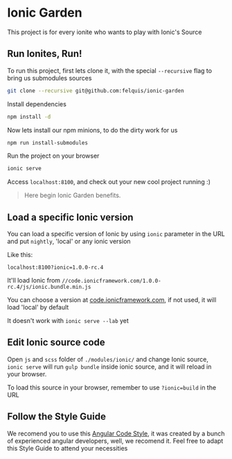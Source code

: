 # Ionic Garden

This project is for every ionite who wants to play with Ionic's Source

## Run Ionites, Run!

To run this project, first lets clone it, with the special `--recursive` flag to bring us submodules sources

```sh
git clone --recursive git@github.com:felquis/ionic-garden
```

Install dependencies

```sh
npm install -d
```

Now lets install our npm minions, to do the dirty work for us

```sh
npm run install-submodules
```

Run the project on your browser
```sh
ionic serve
```

Access `localhost:8100`, and check out your new cool project running :)

> Here begin Ionic Garden benefits.

## Load a specific Ionic version

You can load a specific version of Ionic by using `ionic` parameter
in the URL and put `nightly`, 'local' or any ionic version

Like this:
```
localhost:8100?ionic=1.0.0-rc.4
```

It'll load Ionic from `//code.ionicframework.com/1.0.0-rc.4/js/ionic.bundle.min.js`

You can choose a version at [code.ionicframework.com](http://code.ionicframework.com/), if not used, it will load 'local' by default

It doesn't work with `ionic serve --lab` yet

## Edit Ionic source code

Open `js` and `scss` folder of `./modules/ionic/` and change Ionic source, `ionic serve` will run `gulp bundle` inside ionic source, and it will reload in your browser.

To load this source in your browser, remember to use `?ionic=build` in the URL

## Follow the Style Guide
We recomend you to use this [Angular Code Style](https://github.com/johnpapa/angular-styleguide), it was created by a bunch of experienced angular developers, well, we recomend it. Feel free to adapt this Style Guide to attend your necessities
